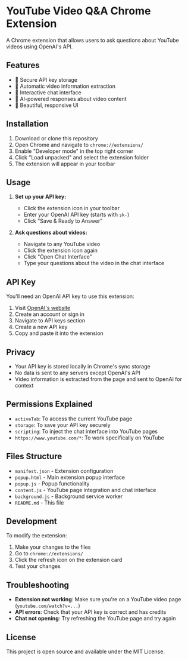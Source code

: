 # YouTube Video Q&A Chrome Extension

A Chrome extension that allows users to ask questions about YouTube videos using OpenAI's API.

## Features

- 🔑 Secure API key storage
- 🎥 Automatic video information extraction
- 💬 Interactive chat interface
- 🤖 AI-powered responses about video content
- 🎨 Beautiful, responsive UI

## Installation

1. Download or clone this repository
2. Open Chrome and navigate to `chrome://extensions/`
3. Enable "Developer mode" in the top right corner
4. Click "Load unpacked" and select the extension folder
5. The extension will appear in your toolbar

## Usage

1. **Set up your API key:**
   - Click the extension icon in your toolbar
   - Enter your OpenAI API key (starts with `sk-`)
   - Click "Save & Ready to Answer"

2. **Ask questions about videos:**
   - Navigate to any YouTube video
   - Click the extension icon again
   - Click "Open Chat Interface"
   - Type your questions about the video in the chat interface

## API Key

You'll need an OpenAI API key to use this extension:
1. Visit [OpenAI's website](https://platform.openai.com/)
2. Create an account or sign in
3. Navigate to API keys section
4. Create a new API key
5. Copy and paste it into the extension

## Privacy

- Your API key is stored locally in Chrome's sync storage
- No data is sent to any servers except OpenAI's API
- Video information is extracted from the page and sent to OpenAI for context

## Permissions Explained

- `activeTab`: To access the current YouTube page
- `storage`: To save your API key securely
- `scripting`: To inject the chat interface into YouTube pages
- `https://www.youtube.com/*`: To work specifically on YouTube

## Files Structure

- `manifest.json` - Extension configuration
- `popup.html` - Main extension popup interface
- `popup.js` - Popup functionality
- `content.js` - YouTube page integration and chat interface
- `background.js` - Background service worker
- `README.md` - This file

## Development

To modify the extension:
1. Make your changes to the files
2. Go to `chrome://extensions/`
3. Click the refresh icon on the extension card
4. Test your changes

## Troubleshooting

- **Extension not working**: Make sure you're on a YouTube video page (`youtube.com/watch?v=...`)
- **API errors**: Check that your API key is correct and has credits
- **Chat not opening**: Try refreshing the YouTube page and try again

## License

This project is open source and available under the MIT License.
